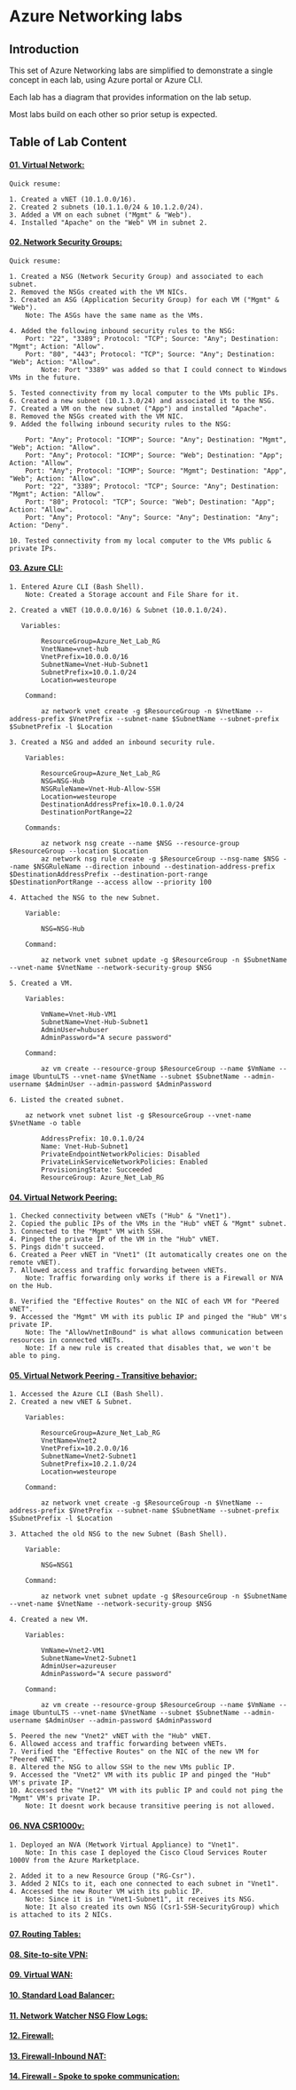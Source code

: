 # Azure Networking labs

## Introduction

This set of Azure Networking labs are simplified to demonstrate a single concept in each lab, using Azure portal or Azure CLI.

Each lab has a diagram that provides information on the lab setup.

Most labs build on each other so prior setup is expected.

## Table of Lab Content

#### [01. Virtual Network:](https://github.com/binals/azurenetworking/blob/master/Lab%2001%20Virtual%20Network.pdf)

    Quick resume:

    1. Created a vNET (10.1.0.0/16).
    2. Created 2 subnets (10.1.1.0/24 & 10.1.2.0/24).
    3. Added a VM on each subnet ("Mgmt" & "Web").
    4. Installed "Apache" on the "Web" VM in subnet 2.

#### [02. Network Security Groups:](https://github.com/binals/azurenetworking/blob/master/Lab%2002%20Network%20Security%20Groups.pdf)

    Quick resume:

    1. Created a NSG (Network Security Group) and associated to each subnet.
    2. Removed the NSGs created with the VM NICs.
    3. Created an ASG (Application Security Group) for each VM ("Mgmt" & "Web").
        Note: The ASGs have the same name as the VMs.

    4. Added the following inbound security rules to the NSG:
        Port: "22", "3389"; Protocol: "TCP"; Source: "Any"; Destination: "Mgmt"; Action: "Allow".
        Port: "80", "443"; Protocol: "TCP"; Source: "Any"; Destination: "Web"; Action: "Allow".
            Note: Port "3389" was added so that I could connect to Windows VMs in the future.

    5. Tested connectivity from my local computer to the VMs public IPs.
    6. Created a new subnet (10.1.3.0/24) and associated it to the NSG.
    7. Created a VM on the new subnet ("App") and installed "Apache".
    8. Removed the NSGs created with the VM NIC.
    9. Added the follwing inbound security rules to the NSG:

        Port: "Any"; Protocol: "ICMP"; Source: "Any"; Destination: "Mgmt", "Web"; Action: "Allow".
        Port: "Any"; Protocol: "ICMP"; Source: "Web"; Destination: "App"; Action: "Allow".
        Port: "Any"; Protocol: "ICMP"; Source: "Mgmt"; Destination: "App", "Web"; Action: "Allow".
        Port: "22", "3389"; Protocol: "TCP"; Source: "Any"; Destination: "Mgmt"; Action: "Allow".
        Port: "80"; Protocol: "TCP"; Source: "Web"; Destination: "App"; Action: "Allow".
        Port: "Any"; Protocol: "Any"; Source: "Any"; Destination: "Any"; Action: "Deny".

    10. Tested connectivity from my local computer to the VMs public & private IPs.

#### [03. Azure CLI:](https://github.com/binals/azurenetworking/blob/master/Lab%2003%20CLI.pdf)

    1. Entered Azure CLI (Bash Shell).
        Note: Created a Storage account and File Share for it.

    2. Created a vNET (10.0.0.0/16) & Subnet (10.0.1.0/24).

       Variables:

            ResourceGroup=Azure_Net_Lab_RG
            VnetName=vnet-hub
            VnetPrefix=10.0.0.0/16
            SubnetName=Vnet-Hub-Subnet1
            SubnetPrefix=10.0.1.0/24
            Location=westeurope
        
        Command:

            az network vnet create -g $ResourceGroup -n $VnetName --address-prefix $VnetPrefix --subnet-name $SubnetName --subnet-prefix $SubnetPrefix -l $Location

    3. Created a NSG and added an inbound security rule.

        Variables:

            ResourceGroup=Azure_Net_Lab_RG
            NSG=NSG-Hub
            NSGRuleName=Vnet-Hub-Allow-SSH
            Location=westeurope
            DestinationAddressPrefix=10.0.1.0/24
            DestinationPortRange=22
        
        Commands:

            az network nsg create --name $NSG --resource-group $ResourceGroup --location $Location
            az network nsg rule create -g $ResourceGroup --nsg-name $NSG --name $NSGRuleName --direction inbound --destination-address-prefix $DestinationAddressPrefix --destination-port-range $DestinationPortRange --access allow --priority 100
    
    4. Attached the NSG to the new Subnet.
    
        Variable:
        
            NSG=NSG-Hub
        
        Command:
        
            az network vnet subnet update -g $ResourceGroup -n $SubnetName --vnet-name $VnetName --network-security-group $NSG

    5. Created a VM.

        Variables:

            VmName=Vnet-Hub-VM1
            SubnetName=Vnet-Hub-Subnet1
            AdminUser=hubuser
            AdminPassword="A secure password"
            
        Command:

            az vm create --resource-group $ResourceGroup --name $VmName --image UbuntuLTS --vnet-name $VnetName --subnet $SubnetName --admin-username $AdminUser --admin-password $AdminPassword

    6. Listed the created subnet.

        az network vnet subnet list -g $ResourceGroup --vnet-name $VnetName -o table

            AddressPrefix: 10.0.1.0/24
            Name: Vnet-Hub-Subnet1
            PrivateEndpointNetworkPolicies: Disabled
            PrivateLinkServiceNetworkPolicies: Enabled
            ProvisioningState: Succeeded
            ResourceGroup: Azure_Net_Lab_RG

#### [04. Virtual Network Peering:](https://github.com/binals/azurenetworking/blob/master/Lab%2004%20Virtual%20Network%20Peering.pdf)

    1. Checked connectivity between vNETs ("Hub" & "Vnet1").
    2. Copied the public IPs of the VMs in the "Hub" vNET & "Mgmt" subnet.
    3. Connected to the "Mgmt" VM with SSH.
    4. Pinged the private IP of the VM in the "Hub" vNET.
    5. Pings didn't succeed.
    6. Created a Peer vNET in "Vnet1" (It automatically creates one on the remote vNET).
    7. Allowed access and traffic forwarding between vNETs.
        Note: Traffic forwarding only works if there is a Firewall or NVA on the Hub.

    8. Verified the "Effective Routes" on the NIC of each VM for "Peered vNET".
    9. Accessed the "Mgmt" VM with its public IP and pinged the "Hub" VM's private IP.
        Note: The "AllowVnetInBound" is what allows communication between resources in connected vNETs.
        Note: If a new rule is created that disables that, we won't be able to ping.

#### [05. Virtual Network Peering - Transitive behavior:](https://github.com/binals/azurenetworking/blob/master/Lab%2005%20Virtual%20Network%20Peering%20-%20Transitive%20behavior.pdf)

    1. Accessed the Azure CLI (Bash Shell).
    2. Created a new vNET & Subnet.

        Variables:

            ResourceGroup=Azure_Net_Lab_RG
            VnetName=Vnet2
            VnetPrefix=10.2.0.0/16
            SubnetName=Vnet2-Subnet1
            SubnetPrefix=10.2.1.0/24
            Location=westeurope

        Command:

            az network vnet create -g $ResourceGroup -n $VnetName --address-prefix $VnetPrefix --subnet-name $SubnetName --subnet-prefix $SubnetPrefix -l $Location

    3. Attached the old NSG to the new Subnet (Bash Shell).

        Variable:

            NSG=NSG1

        Command:
            
            az network vnet subnet update -g $ResourceGroup -n $SubnetName --vnet-name $VnetName --network-security-group $NSG

    4. Created a new VM.

        Variables:

            VmName=Vnet2-VM1
            SubnetName=Vnet2-Subnet1
            AdminUser=azureuser
            AdminPassword="A secure password"
            
        Command:
        
            az vm create --resource-group $ResourceGroup --name $VmName --image UbuntuLTS --vnet-name $VnetName --subnet $SubnetName --admin-username $AdminUser --admin-password $AdminPassword

    5. Peered the new "Vnet2" vNET with the "Hub" vNET.
    6. Allowed access and traffic forwarding between vNETs.
    7. Verified the "Effective Routes" on the NIC of the new VM for "Peered vNET".
    8. Altered the NSG to allow SSH to the new VMs public IP.
    9. Accessed the "Vnet2" VM with its public IP and pinged the "Hub" VM's private IP.
    10. Accessed the "Vnet2" VM with its public IP and could not ping the "Mgmt" VM's private IP.
        Note: It doesnt work because transitive peering is not allowed.

#### [06. NVA CSR1000v:](https://github.com/binals/azurenetworking/blob/master/Lab%2006%20NVA%20CSR1000v.pdf)

    1. Deployed an NVA (Metwork Virtual Appliance) to "Vnet1".
        Note: In this case I deployed the Cisco Cloud Services Router 1000V from the Azure Marketplace.
    
    2. Added it to a new Resource Group ("RG-Csr").
    3. Added 2 NICs to it, each one connected to each subnet in "Vnet1".
    4. Accessed the new Router VM with its public IP.
        Note: Since it is in "Vnet1-Subnet1", it receives its NSG.
        Note: It also created its own NSG (Csr1-SSH-SecurityGroup) which is attached to its 2 NICs.


#### [07. Routing Tables:](https://github.com/binals/azurenetworking/blob/master/Lab%2007%20Routing%20Tables.pdf)

#### [08. Site-to-site VPN:](https://github.com/binals/azurenetworking/blob/master/Lab%2008%20Site-to-site%20VPN.pdf)

#### [09. Virtual WAN:](https://github.com/binals/azurenetworking/blob/master/Lab%2009%20Virtual%20WAN.pdf)

#### [10. Standard Load Balancer:](https://github.com/binals/azurenetworking/blob/master/Lab%2010%20Standard%20Load%20Balancer.pdf)

#### [11. Network Watcher NSG Flow Logs:](https://github.com/binals/azurenetworking/blob/master/Lab%2011%20Network%20Watcher%20NSG%20Flow%20Logs.pdf)

#### [12. Firewall:](https://github.com/binals/azurenetworking/blob/master/Lab%2012%20Firewall.pdf)

#### [13. Firewall-Inbound NAT:](https://github.com/binals/azurenetworking/blob/master/Lab%2013%20Firewall%20-%20Inbound%20NAT.pdf)

#### [14. Firewall - Spoke to spoke communication:](https://github.com/binals/azurenetworking/blob/master/Lab%2014%20Firewall%20-%20Spoke%20to%20spoke%20communication.pdf)
